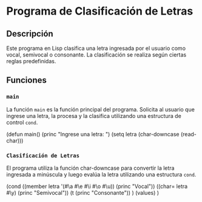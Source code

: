 # Programa de Clasificación de Letras

## Descripción
Este programa en Lisp clasifica una letra ingresada por el usuario como vocal, semivocal o consonante. La clasificación se realiza según ciertas reglas predefinidas.

## Funciones

### `main`
La función `main` es la función principal del programa. Solicita al usuario que ingrese una letra, la procesa y la clasifica utilizando una estructura de control `cond`.

(defun main()
  (princ "Ingrese una letra: ")
  (setq letra (char-downcase (read-char)))

### `Clasificación de Letras`
El programa utiliza la función char-downcase para convertir la letra ingresada a minúscula y luego evalúa la letra utilizando una estructura `cond`.

  (cond
    ((member letra '(#\a #\e #\i #\o #\u)) (princ "Vocal"))
    ((char= letra #\y) (princ "Semivocal"))
    (t (princ "Consonante"))
  )
  (values)
)
